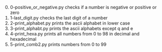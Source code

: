 0. 0-positive_or_negative.py checks if a number is negative or positive or zero
1. 1-last_digit.py checks the last digit of a number
2. 2-print_alphabet.py prints the ascii alphabet in lower case
3. 3-print_alphabt.py prints the ascii alphabets except q and e
4. 4-print_hexa.py prints all numbers from 0 to 98 in decimal and hexadecimal
5. 5-print_comb2.py prints numbers from 0 to 99
